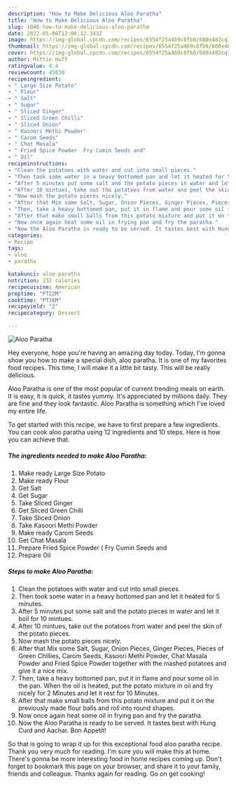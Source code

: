 ```yaml
---
description: "How to Make Delicious Aloo Paratha"
title: "How to Make Delicious Aloo Paratha"
slug: 1046-how-to-make-delicious-aloo-paratha
date: 2022-05-06T12:06:12.343Z
image: https://img-global.cpcdn.com/recipes/6554f25a469c8fb8/680x482cq70/aloo-paratha-recipe-main-photo.jpg
thumbnail: https://img-global.cpcdn.com/recipes/6554f25a469c8fb8/680x482cq70/aloo-paratha-recipe-main-photo.jpg
cover: https://img-global.cpcdn.com/recipes/6554f25a469c8fb8/680x482cq70/aloo-paratha-recipe-main-photo.jpg
author: Mittie Huff
ratingvalue: 4.4
reviewcount: 45030
recipeingredient:
- " Large Size Potato"
- " Flour"
- " Salt"
- " Sugar"
- " Sliced Ginger"
- " Sliced Green Chilli"
- " Sliced Onion"
- " Kasoori Methi Powder"
- " Carom Seeds"
- " Chat Masala"
- " Fried Spice Powder  Fry Cumin Seeds and"
- " Oil"
recipeinstructions:
- "Clean the potatoes with water and cut into small pieces."
- "Then took some water in a heavy bottomed pan and let it heated for 5 minutes."
- "After 5 minutes put some salt and the potato pieces in water and let it boil for 10 mintues."
- "After 10 mintues, take out the potatoes from water and peel the skin of the potato pieces."
- "Now mash the potato pieces nicely."
- "After that Mix some Salt, Sugar, Onion Pieces, Ginger Pieces, Pieces of Green Chillies, Carom Seeds, Kasoori Methi Powder, Chat Masala Powder and Fried Spice Powder together with the mashed potatoes and give it a nice mix."
- "Then, take a heavy bottomed pan, put it in flame and pour some oil in the pan. When the oil is heated, put the potato mixture in oil and fry nicely for 2 Minutes and let it rest for 10 Minutes."
- "After that make small balls from this potato mixture and put it on the previously made flour balls and roll into round shapes."
- "Now once again heat some oil in frying pan and fry the paratha."
- "Now the Aloo Paratha is ready to be served. It tastes best with Hung Curd and Aachar. Bon Appetit!"
categories:
- Recipe
tags:
- aloo
- paratha

katakunci: aloo paratha 
nutrition: 232 calories
recipecuisine: American
preptime: "PT22M"
cooktime: "PT36M"
recipeyield: "2"
recipecategory: Dessert

---
```



![Aloo Paratha](https://img-global.cpcdn.com/recipes/6554f25a469c8fb8/680x482cq70/aloo-paratha-recipe-main-photo.jpg)

Hey everyone, hope you're having an amazing day today. Today, I'm gonna show you how to make a special dish, aloo paratha. It is one of my favorites food recipes. This time, I will make it a little bit tasty. This will be really delicious.

Aloo Paratha is one of the most popular of current trending meals on earth. It is easy, it is quick, it tastes yummy. It's appreciated by millions daily. They are fine and they look fantastic. Aloo Paratha is something which I've loved my entire life.




To get started with this recipe, we have to first prepare a few ingredients. You can cook aloo paratha using 12 ingredients and 10 steps. Here is how you can achieve that.

<!--inarticleads1-->

##### The ingredients needed to make Aloo Paratha:

1. Make ready  Large Size Potato
1. Make ready  Flour
1. Get  Salt
1. Get  Sugar
1. Take  Sliced Ginger
1. Get  Sliced Green Chilli
1. Take  Sliced Onion
1. Take  Kasoori Methi Powder
1. Make ready  Carom Seeds
1. Get  Chat Masala
1. Prepare  Fried Spice Powder ( Fry Cumin Seeds and
1. Prepare  Oil




<!--inarticleads2-->

##### Steps to make Aloo Paratha:

1. Clean the potatoes with water and cut into small pieces.
1. Then took some water in a heavy bottomed pan and let it heated for 5 minutes.
1. After 5 minutes put some salt and the potato pieces in water and let it boil for 10 mintues.
1. After 10 mintues, take out the potatoes from water and peel the skin of the potato pieces.
1. Now mash the potato pieces nicely.
1. After that Mix some Salt, Sugar, Onion Pieces, Ginger Pieces, Pieces of Green Chillies, Carom Seeds, Kasoori Methi Powder, Chat Masala Powder and Fried Spice Powder together with the mashed potatoes and give it a nice mix.
1. Then, take a heavy bottomed pan, put it in flame and pour some oil in the pan. When the oil is heated, put the potato mixture in oil and fry nicely for 2 Minutes and let it rest for 10 Minutes.
1. After that make small balls from this potato mixture and put it on the previously made flour balls and roll into round shapes.
1. Now once again heat some oil in frying pan and fry the paratha.
1. Now the Aloo Paratha is ready to be served. It tastes best with Hung Curd and Aachar. Bon Appetit!




So that is going to wrap it up for this exceptional food aloo paratha recipe. Thank you very much for reading. I'm sure you will make this at home. There's gonna be more interesting food in home recipes coming up. Don't forget to bookmark this page on your browser, and share it to your family, friends and colleague. Thanks again for reading. Go on get cooking!
